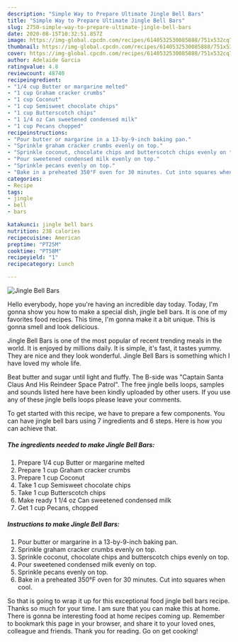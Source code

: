 ```yaml
---
description: "Simple Way to Prepare Ultimate Jingle Bell Bars"
title: "Simple Way to Prepare Ultimate Jingle Bell Bars"
slug: 2750-simple-way-to-prepare-ultimate-jingle-bell-bars
date: 2020-08-15T10:32:51.857Z
image: https://img-global.cpcdn.com/recipes/6140532530085888/751x532cq70/jingle-bell-bars-recipe-main-photo.jpg
thumbnail: https://img-global.cpcdn.com/recipes/6140532530085888/751x532cq70/jingle-bell-bars-recipe-main-photo.jpg
cover: https://img-global.cpcdn.com/recipes/6140532530085888/751x532cq70/jingle-bell-bars-recipe-main-photo.jpg
author: Adelaide Garcia
ratingvalue: 4.8
reviewcount: 48740
recipeingredient:
- "1/4 cup Butter or margarine melted"
- "1 cup Graham cracker crumbs"
- "1 cup Coconut"
- "1 cup Semisweet chocolate chips"
- "1 cup Butterscotch chips"
- "1 1/4 oz Can sweetened condensed milk"
- "1 cup Pecans chopped"
recipeinstructions:
- "Pour butter or margarine in a 13-by-9-inch baking pan."
- "Sprinkle graham cracker crumbs evenly on top."
- "Sprinkle coconut, chocolate chips and butterscotch chips evenly on top."
- "Pour sweetened condensed milk evenly on top."
- "Sprinkle pecans evenly on top."
- "Bake in a preheated 350°F oven for 30 minutes. Cut into squares when cool."
categories:
- Recipe
tags:
- jingle
- bell
- bars

katakunci: jingle bell bars 
nutrition: 238 calories
recipecuisine: American
preptime: "PT25M"
cooktime: "PT58M"
recipeyield: "1"
recipecategory: Lunch

---
```



![Jingle Bell Bars](https://img-global.cpcdn.com/recipes/6140532530085888/751x532cq70/jingle-bell-bars-recipe-main-photo.jpg)

Hello everybody, hope you're having an incredible day today. Today, I'm gonna show you how to make a special dish, jingle bell bars. It is one of my favorites food recipes. This time, I'm gonna make it a bit unique. This is gonna smell and look delicious.

Jingle Bell Bars is one of the most popular of recent trending meals in the world. It is enjoyed by millions daily. It is simple, it's fast, it tastes yummy. They are nice and they look wonderful. Jingle Bell Bars is something which I have loved my whole life.

Beat butter and sugar until light and fluffy. The B-side was &#34;Captain Santa Claus And His Reindeer Space Patrol&#34;. The free jingle bells loops, samples and sounds listed here have been kindly uploaded by other users. If you use any of these jingle bells loops please leave your comments.


To get started with this recipe, we have to prepare a few components. You can have jingle bell bars using 7 ingredients and 6 steps. Here is how you can achieve that.

<!--inarticleads1-->

##### The ingredients needed to make Jingle Bell Bars:

1. Prepare 1/4 cup Butter or margarine melted
1. Prepare 1 cup Graham cracker crumbs
1. Prepare 1 cup Coconut
1. Take 1 cup Semisweet chocolate chips
1. Take 1 cup Butterscotch chips
1. Make ready 1 1/4 oz Can sweetened condensed milk
1. Get 1 cup Pecans, chopped




<!--inarticleads2-->

##### Instructions to make Jingle Bell Bars:

1. Pour butter or margarine in a 13-by-9-inch baking pan.
1. Sprinkle graham cracker crumbs evenly on top.
1. Sprinkle coconut, chocolate chips and butterscotch chips evenly on top.
1. Pour sweetened condensed milk evenly on top.
1. Sprinkle pecans evenly on top.
1. Bake in a preheated 350°F oven for 30 minutes. Cut into squares when cool.




So that is going to wrap it up for this exceptional food jingle bell bars recipe. Thanks so much for your time. I am sure that you can make this at home. There is gonna be interesting food at home recipes coming up. Remember to bookmark this page in your browser, and share it to your loved ones, colleague and friends. Thank you for reading. Go on get cooking!
